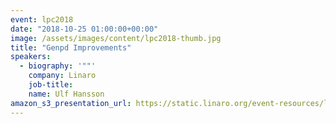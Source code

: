 ```yaml
---
event: lpc2018
date: "2018-10-25 01:00:00+00:00"
image: /assets/images/content/lpc2018-thumb.jpg
title: "Genpd Improvements"
speakers:
  - biography: '""'
    company: Linaro
    job-title:
    name: Ulf Hansson
amazon_s3_presentation_url: https://static.linaro.org/event-resources/lpc2018/LPC2018-Genpd-Improvements.pdf
---
```

